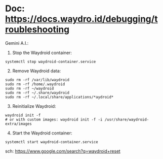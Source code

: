 # Doc: https://docs.waydro.id/debugging/troubleshooting

Gemini A.I.:
1. Stop the Waydroid container:
```
systemctl stop waydroid-container.service
```
2. Remove Waydroid data:
```
sudo rm -rf /var/lib/waydroid
sudo rm -rf /home/.waydroid
sudo rm -rf ~/waydroid
sudo rm -rf ~/.share/waydroid
sudo rm -rf ~/.local/share/applications/*aydroid*
```
3. Reinitialize Waydroid:
```
waydroid init -f
# or with custom images: waydroid init -f -i /usr/share/waydroid-extra/images
```
4. Start the Waydroid container:
```
systemctl start waydroid-container.service
```

sch: https://www.google.com/search?q=waydroid+reset
